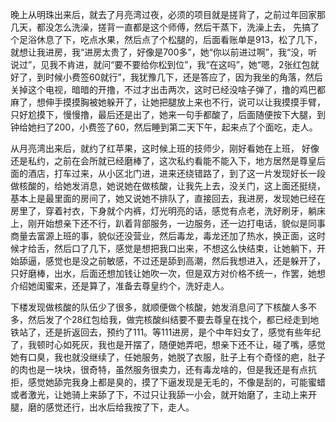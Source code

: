 晚上从明珠出来后，就去了月亮湾过夜，必须的项目就是搓背了，之前过年回家那几天，都没怎么洗澡，搓背一直都是这个师傅，然后干蒸下，洗澡上去， 先搞了个足浴休息了下，吃点水果，然后点了个松腿的，后面看账单是913，松了几下，就想让我进房，我“进房太贵了，好像是700多”，她“你以前进过啊”，我“没，听说过”，见我不肯进，就问“要不要给你松到位”，我“在这吗”，她“嗯，2张红包就好了，到时候小费签60就行”，我犹豫几下，还是答应了，因为我坐的角落，然后关掉这个电视，暗暗的开撸，不过才出击两次，这时已经没啥子弹了，撸的鸡巴都麻了，想伸手摸摸胸被她躲开了，让她把腿放上来也不行，说可以让我摸摸手臂，只好尬摸下，慢慢撸，最后还是出了，她来一句手都酸了，后面随便按下大腿，到钟给她扫了200，小费签了60，然后睡到第二天下午，起来点了个面吃，走人。

从月亮湾出来后，就约了红苹果，这时候上班的技师少，刚好看她在上班， 好像还是私约，之前在会所就已经磨棒了，这次私约看能不能入下，地方居然是尊皇后面的酒店，打车过来，从小区北门进，进来还绕错路了，到了这一片发现好长一段做核酸的，给她发消息，她说她在做核酸，让我先上去，没关门，这上面还挺绕，基本上是最里面的房间了，她又说她不排队了，直接回去，我进房，发现她已经在房里了，穿着衬衣，下身就个内裤，灯光明亮的话，感觉有点老，洗好刷牙，躺床上，刚开始想亲下还不行，趴着背部服务，一边服务，还一边打电话，貌似是同事商量去富源上班的事，貌似还没营业，然后毒龙，毒龙还加了热水，换正面，这时候才给舌，然后口了几下，感觉是想把我口出来，不想这么快结束，让她躺下，开始舔逼，感觉也是没之前敏感，不过还是舔到高潮，然后我想进入，还是躲开了，只好磨棒，出水，后面还想加钱让她吹一次，但是双方对价格不统一，作罢，她想介绍她闺蜜来，还是算了，准备去尊皇约个，洗好走人。

下楼发现做核酸的队伍少了很多，就顺便做个核酸，她发消息问了下核酸人多不多，然后发了个28红包给我，做完核酸纠结要不要去尊皇在找个，都已经走到地铁站了，还是折返回去，预约了111。等111进房，是个中年妇女了，感觉有些年纪了，我顿时心如死灰，我也是开摆了，随便她弄吧，想亲下还不让，碰了嘴，感觉她有口臭，我也就没继续了，任她服务，她脱了衣服，肚子上有个奇怪的疤，肚子的肉也是一块块，很奇特，虽然服务很卖力，还有毒龙啥的，但是我还是有点抗拒，感觉她舔完我身上都是臭的，摸了下逼发现是无毛的，不像是刮的，可能蜜蜡或者激光，让她骑上来舔了下，不过只让我舔一小会，就开始磨了，主动上来开腿，磨的感觉还行，出水后给我按了下，走人。

